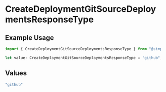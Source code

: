 # CreateDeploymentGitSourceDeploymentsResponseType

## Example Usage

```typescript
import { CreateDeploymentGitSourceDeploymentsResponseType } from "@simplesagar/vercel/models/createdeploymentop.js";

let value: CreateDeploymentGitSourceDeploymentsResponseType = "github";
```

## Values

```typescript
"github"
```